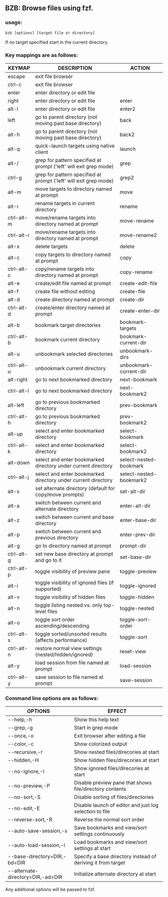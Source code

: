 
## BZB: Browse files using fzf.
 

### usage:

```
bzb [options] [target file or directory]
```

If no target specified start in the current directory.


### Key mappings are as follows:

KEYMAP      | DESCRIPTION                                                       | ACTION
------------|-------------------------------------------------------------------|------------------------
escape      | exit file browser                                                 | 
ctrl-c      | exit file browser                                                 | 
enter       | enter directory or edit file                                      | 
right       | enter directory or edit file                                      | enter
alt-l       | enter directory or edit file                                      | enter2
left        | go to parent directory (not moving past base directory)           | back
alt-h       | go to parent directory (not moving past base directory)           | back2
alt-q       | quick-launch targets using native client                          | launch
alt-/       | grep for pattern specified at prompt ('left' will exit grep mode) | grep
ctrl-g      | grep for pattern specified at prompt ('left' will exit grep mode) | grep2
alt-m       | move targets to directory named at prompt                         | move
alt-r       | rename targets in current directory                               | rename
ctrl-alt-m  | move/rename targets into directory named at prompt                | move-rename
ctrl-alt-r  | move/rename targets into directory named at prompt                | move-rename2
alt-x       | delete targets                                                    | delete
alt-c       | copy targets to directory named at prompt                         | copy
ctrl-alt-c  | copy/rename targets into directory named at prompt                | copy-rename
alt-e       | create/edit file named at prompt                                  | create-edit-file
alt-f       | create file without editing                                       | create-file
alt-d       | create directory named at prompt                                  | create-dir
ctrl-alt-d  | create/enter directory named at prompt                            | create-enter-dir
alt-b       | bookmark target directories                                       | bookmark-targets
ctrl-alt-b  | bookmark current directory                                        | bookmark-current-dir
alt-u       | unbookmark selected directories                                   | unbookmark-dirs
ctrl-alt-u  | unbookmark current directory                                      | unbookmark-current-dir
alt-right   | go to next bookmarked directory                                   | next-bookmark
ctrl-alt-l  | go to next bookmarked directory                                   | next-bookmark2
alt-left    | go to previous bookmarked directory                               | prev-bookmark
ctrl-alt-h  | go to previous bookmarked directory                               | prev-bookmark2
alt-up      | select and enter bookmarked directory                             | select-bookmark
ctrl-alt-k  | select and enter bookmarked directory                             | select-bookmark2
alt-down    | select and enter bookmarked directory under current directory     | select-nested-bookmark
ctrl-alt-j  | select and enter bookmarked directory under current directory     | select-nested-bookmark2
alt-s       | set alternate directory (default for copy/move prompts)           | set-alt-dir
alt-a       | switch between current and alternate directory                    | enter-alt-dir
alt-z       | switch between current and base directory                         | enter-base-dir
alt-p       | switch between current and previous directory                     | enter-prev-dir
alt-g       | go to directory named at prompt                                   | prompt-dir
ctrl-alt-g  | set new base directory at prompt and go to it                     | set-base-dir
ctrl-alt-p  | toggle visibility of preview pane                                 | toggle-preview
alt-i       | toggle visibility of ignored files (if supported)                 | toggle-ignored
alt-v       | toggle visibility of hidden files                                 | toggle-hidden
alt-n       | toggle listing nested vs. only top-level files                    | toggle-nested
alt-o       | toggle sort order ascending/descending                            | toggle-sort-order
ctrl-alt-s  | toggle sorted/unsorted results (affects performance)              | toggle-sort
ctrl-alt-n  | restore normal view settings (nested/hidden/ignored)              | reset-view
alt-y       | load session from file named at prompt                            | load-session
ctrl-alt-y  | save session to file named at prompt                              | save-session


### Command line options are as follows:

OPTIONS                            | EFFECT
-----------------------------------|-------------------------------------------
--help,-h                          | Show this help text
--grep,-g                          | Start in grep mode
--once,-o                          | Exit browser after editing a file
--color,-c                         | Show colorized output
--recursive,-r                     | Show nested files/direcories at start
--hidden,-H                        | Show hidden files/direcories at start
--no-ignore,-I                     | Show ignored files/direcories at start
--no-preview,-P                    | Disable preview pane that shows file/directory contents
--no-sort,-S                       | Disable sorting of files/directories
--no-edit,-E                       | Disable launch of editor and just log selection to file
--reverse-sort,-R                  | Reverse the normal sort order
--auto-save-session,-s             | Save bookmarks and view/sort settings continuously
--auto-load-session,-l             | Load bookmarks and view/sort settings at start
--base-directory=DIR,-bd=DIR       | Specify a base directory instead of deriving it from target
--alternate-directory=DIR,-ad=DIR  | Initialize alternate directory at start

Any additional options will be passed to fzf.

